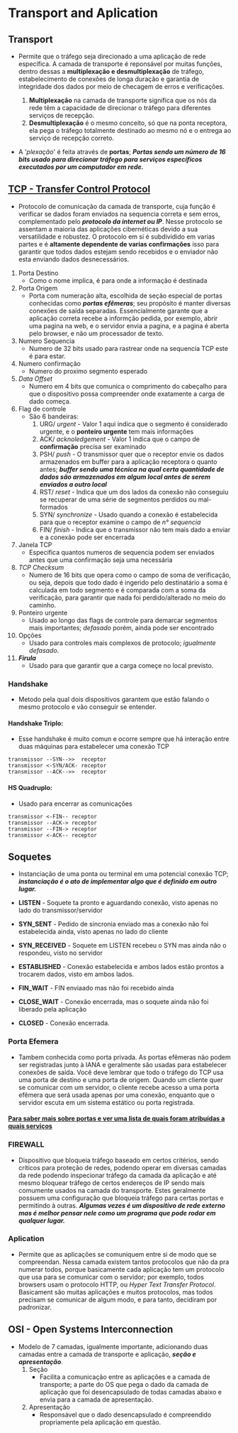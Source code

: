 # Transport and Aplication    

## Transport  

- Permite que o tráfego seja direcionado a uma aplicação de rede específica. A camada de transporte é reponsável por muitas funções, dentro dessas a **multiplexação e desmultiplexação** de tráfego, estabelecimento de conexões de longa duração e garantia de integridade dos dados por meio de checagem de erros e verificações.
    1. **Multiplexação** na camada de transporte significa que os nós da rede têm a capacidade de direcionar o tráfego para diferentes serviços de recepção. 
    2. **Desmultiplexação** é o mesmo conceito, só que na ponta receptora, ela pega o tráfego totalmente destinado ao mesmo nó e o entrega ao serviço de recepção correto.   

- A '*plexação*' é feita através de **portas**; ***Portas sendo um número de 16 bits usado para direcionar tráfego para serviços específicos executados por um computador em rede.***   

## [TCP - Transfer Control Protocol](https://en.wikipedia.org/wiki/Transmission_Control_Protocol)  

- Protocolo de comunicação da camada de transporte, cuja função é verificar se dados foram enviados na sequencia correta e sem erros, complementado pelo ***protocolo da internet ou IP***. Nesse protocolo se assentam a maioria das aplicações cibernéticas devido a sua versatilidade e robustez. O protocolo em si é subdividido em varias partes e é **altamente dependente de varias confirmações** isso para garantir que todos dados estejam sendo recebidos e o enviador não esta enviando dados desnecessários.    

1. Porta Destino
    - Como o nome implica, é para onde a informação é destinada
2. Porta Origem
    - Porta com numeração alta, escolhida de seção especial de portas conhecidas como ***portas efêmeras***; seu propósito é manter diversas conexões de saída separadas. Essencialmente garante que a aplicação correta recebe a informção pedida, por exemplo, abrir uma pagina na web, e o servidor envia a pagina, e a pagina é aberta pelo browser, e não um processador de texto. 
3. Numero Sequencia
    - Numero de 32 bits usado para rastrear onde na sequencia TCP este é para estar.
4. Numero confirmação
    - Numero do proximo segmento esperado
5. *Data Offset*
    - Numero em 4 bits que comunica o comprimento do cabeçalho para que o dispositivo possa compreender onde exatamente a carga de dado começa.
6. Flag de controle
    - São 6 bandeiras:
        1. URG/ *urgent*         - Valor 1 aqui indica que o segmento é considerado urgente, e o **ponteiro urgente** tem mais informações
        2. ACK/ *acknoledgement* - Valor 1 indica que o campo de **confirmação** precisa ser examinado
        3. PSH/ *push*           - O transmissor quer que o receptor envie os dados armazenados em buffer para a aplicação receptora o quanto antes; ***buffer sendo uma técnica na qual certa quantidade de dados são armazenados em algum local antes de serem enviados a outro local***
        4. RST/ *reset*          - Indica que um dos lados da conexão não conseguiu se recuperar de uma série de segmentos perdidos ou mal-formados
        5. SYN/ *synchronize*    - Usado quando a conexão é estabelecida para que o receptor examine o campo de *n° sequencia*
        6. FIN/ *finish*         - Indica que o transmissor não tem mais dado a enviar e a conexão pode ser encerrada
7. Janela TCP
    - Especifica quantos numeros de sequencia podem ser enviados antes que uma confirmação seja uma necessária
8. *TCP Checksum*
    - Numero de 16 bits que opera como o campo de soma de verificação, ou seja, depois que todo dado é ingerido pelo destinatário a soma é calculada em todo segmento e é comparada com a soma da verificação, para garantir que nada foi perdido/alterado no meio do caminho.
9. Ponteiro urgente
    - Usado ao longo das flags de controle para demarcar segmentos mais importantes; *defasado* porém, ainda pode ser encontrado
10. Opções
    - Usado para controles mais complexos de protocolo; *igualmente defasado*.
11. ***Firula***
    - Usado para que garantir que a carga começe no local previsto.   

### Handshake   

- Metodo pela qual dois dispositivos garantem que estão falando o mesmo protocolo e vão conseguir se entender.

#### Handshake Triplo:   

- Esse handshake é muito comun e ocorre sempre que há interação entre duas máquinas para estabelecer uma conexão TCP
```
transmissor --SYN-->>  receptor 
transmissor <-SYN/ACK- receptor 
transmissor --ACK-->>  receptor 
```

#### HS Quadruplo:  

- Usado para encerrar as comunicações
```
transmissor <-FIN-- receptor 
transmissor --ACK-> receptor 
transmissor --FIN-> receptor 
transmissor <-ACK-- receptor 
```   

## Soquetes   

- Instanciação de uma ponta ou terminal em uma potencial conexão TCP; ***instanciação é o ato de implementar algo que é definido em outro lugar.***    

- **LISTEN**       - Soquete ta pronto e aguardando conexão, visto apenas no lado do transmissor/servidor
- **SYN_SENT**     - Pedido de sincronia enviado mas a conexão não foi estabelecida ainda, visto apenas no lado do cliente
- **SYN_RECEIVED** - Soquete em LISTEN recebeu o SYN mas ainda não o respondeu, visto no servidor
- **ESTABLISHED**  - Conexão estabelecida e ambos lados estão prontos a trocarem dados, visto em ambos lados.
- **FIN_WAIT**     - FIN enviaado mas não foi recebido ainda
- **CLOSE_WAIT**   - Conexão encerrada, mas o soquete ainda não foi liberado pela aplicação
- **CLOSED**       - Conexão encerrada.   
   

### Porta Efemera  

- Tambem conhecida como porta privada. As portas efêmeras não podem ser registradas junto à IANA e geralmente são usadas para estabelecer conexões de saída. Você deve lembrar que todo o tráfego do TCP usa uma porta de destino e uma porta de origem. Quando um cliente quer se comunicar com um servidor, o cliente recebe acesso a uma porta efêmera que será usada apenas por uma conexão, enquanto que o servidor escuta em um sistema estático ou porta registrada.   

#### [Para saber mais sobre portas e ver uma lista de quais foram atribuídas a quais serviços](https://en.wikipedia.org/wiki/List_of_TCP_and_UDP_port_numbers)    

### FIREWALL   

- Dispositivo que bloqueia tráfego baseado em certos critérios, sendo críticos para proteção de redes, podendo operar em diversas camadas da rede podendo inspecionar tráfego da camada da aplicação e até mesmo bloquear tráfego de certos endereços de IP sendo mais comumente usados na camada do transporte. Estes geralmente possuem uma configuração que bloqueia tráfego para certas portas e permitindo à outras. ***Algumas vezes é um dispositivo de rede externo mas é melhor pensar nele como um programa que pode rodar em qualquer lugar.***

### Aplication  

- Permite que as aplicações se comuniquem entre si de modo que se compreendan. Nessa camada existem tantos protocolos que não da pra numerar todos, porque basicamente cada aplicação tem um protocolo que usa para se comunicar com o servidor; por exemplo, todos browsers usam o protocolo HTTP, ou *Hyper Text Transfer Protocol*. Basicament são muitas aplicações e muitos protocolos, mas todos precisam se comunicar de algum modo, e para tanto, decidiram por padronizar.  

## OSI - Open Systems Interconnection   

- Modelo de 7 camadas, igualmente importante, adicionando duas camadas entre a camada de transporte e aplicação, ***seção e apresentação***.
    1. Seção
        - Facilita a comunicação entre as aplicações e a camada de transporte; a parte do OS que pega o dado da camada de aplicação que foi desencapsulado de todas camadas abaixo e envia para a camada de apresentação.
    2. Apresentação
        - Responsável que o dado desencapsulado é compreendido propriamente pela aplicação em questão.